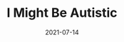 ---
date: "2021-07-14"
draft: false
title: "I Might Be Autistic"
description: "How Can I Tell?"
icon: "fas fa-portrait"  # fontawesome icon pack : https://fontawesome.com/icons/
layout: "i-might-be-autistic"

######################### banner #####################
banner:
  title: "I Might Be Autistic"
  image: "images/question-mark.jpg"
  content : "So how can I tell?"
  button:
    enable : false
    label : ""
    link : "autistic-groups/"
  background_class: "bg-light"


######################### autism diagnosis #####################
about_this_product:
  enable: true
  title: "Autism Diagnosis"
  content: "There are two main methods of diagnosis, self diagnosis and professional diagnosis. Each method is equally valid. The links below are not medical advice and are for educational purposes only."
  background_class: ""

  features:
  - title: "Self Diagnosis"
    icon: "fas fa-user-check "
    content: "Discovering you are Autistic can come from a variety of sources. Some people might have taken a free online Autism screening test, while others make the connection after a child's diagnosis. Some have friends that point out their Autistic characteristics. 
    
    <br><br>
    
    Here are some online Autistic screening tests.
   
   * <a href='https://www.idrlabs.com/autism-spectrum/test.php' target='_blank'>Autism Spectrum Test</a>

   * <a href='https://www.idrlabs.com/autism-quotient/test.php' target='_blank'>Autism Quotient (AQ) Test</a>
   
   * <a href='https://www.idrlabs.com/3-minute-asperger-syndrome/test.php' target='_blank'>3 Minute Asperger Syndrome Test</a>

   * <a href='https://www.clinical-partners.co.uk/for-adults/autism-and-aspergers/adult-autism-test/test' target='_blank'>Adult Autism Test</a>

   * <a href='https://psychology-tools.com/test/raads-14' target='_blank'>Ritvo Autism & Asperger Diagnostic Scale (RAADS-14)</a>
    "

  - title: "Professional Diagnosis"
    icon: "fas fa-user-md"
    content: "Getting a professional diagnosis comes with pros and cons. It can be quite expensive and take a long time. <br><br>Here is a playlist of resources with discussions about autism and diagnosis:
    
    * <a href='https://www.youtube.com/playlist?list=PL0t4t5lmGKqRBZysEzKJ6_aaoSPNx-hVM' target='_blank'>Autism and Diagnosis - Autism-101 Playlist</a>
    "
      
######################### product_info #####################
product_info:
  enable : false
  title: "New experiments <br> Launch in minutes"
  content: "Both non-technical and technical users can design and launch new experiments quickly. Distinctio cumque totam explicabo, quia minima quae esse! Laudantium impedit ratione dignissimos."
  background_class: "bg-light"
  features:
  - image: "images/products/01.jpg"
    content : "##### For Marketing Teams


    Adipiscing elit Consequat tristique eget amet, tempus eu at consecttur. Leo facilisi nunc viverra tellus. Ac laoreet sit vel consquat. consectetur adipiscing elit. tempus eu at consecttur.

    <br><br>

    ##### For Product & Engineering

    Lorem ipsum dolor sit amet, consectetur adipiscing elit. Consequat tristique eget amet, tempus eu at consecttur. Leo facilisi nunc viverra tellus. Ac laoreet sit vel consquat.
    "

  - image: "images/products/02.jpg"
    content : "##### For Design Teams


    Adipiscing elit Consequat tristique eget amet, tempus eu at consecttur. Leo facilisi nunc viverra tellus. Ac laoreet sit vel consquat. consectetur adipiscing elit. tempus eu at consecttur.

    <br><br>

    ##### For Search Engine Optimization

    Lorem ipsum dolor sit amet, consectetur adipiscing elit. Consequat tristique eget amet, tempus eu at consecttur. Leo facilisi nunc viverra tellus. Ac laoreet sit vel consquat.
    "


######################### Intro Video #####################
intro_video:
  enable: true
  title: "Are You Autistic?"
  content: "15 Signs Of Undiagnosed Autism"
  video_url: "https://www.youtube.com/embed/xvzz1IxUaNg"
  video_thumbnail: "images/youtube-autistic.png"
  background_class: ""

      
######################### content_and_image_ordered #####################
content_and_image_ordered:
  enable : false
  block:
  - title : "It is the most advanced digital marketing company."
    background_class : "bg-light"
    images:
    - "images/service-1.png"
    - "images/service-2.png"
    - "images/service-3.png"
    content : "Adipiscing elit Consequat tristique eget amet, tempus eu at consecttur. Leo facilisi nunc viverra tellus. Ac laoreet sit vel consquat. consectetur adipiscing elit. Consequat tristique eget amet, tempus eu at consecttur. Leo facilisi nunc viverra tellus. Ac laoreet sit vel consquat."
      
  - title : "It is a privately owned Information and cyber security company"
    background_class : ""
    images:
    - "images/service-1.png"
    content : "Lorem ipsum dolor sit amet, consectetur adipiscing elit. Consequat tristique eget amet, tempus eu at consecttur. Leo facilisi nunc viverra tellus. Ac laoreet sit vel consquat. consectetur adipiscing elit. Consequat tristique eget amet, tempus eu at consecttur. Leo facilisi nunc viverra tellus. Ac laoreet sit vel consquat."
      
  - title : "It’s a team of experienced and skilled people with distributions"
    background_class : "bg-light"
    images:
    - "images/service-2.png"
    content : "Lorem ipsum dolor sit amet, consectetur adipiscing elit. Consequat tristique eget amet, tempus eu at consecttur. Leo facilisi nunc viverra tellus. Ac laoreet sit vel consquat. consectetur adipiscing elit. Consequat tristique eget amet, tempus eu at consecttur. Leo facilisi nunc viverra tellus. Ac laoreet sit vel consquat."
      
  - title : "A company standing different from others"
    background_class : ""
    images:
    - "images/service-3.png"
    content : "Lorem ipsum dolor sit amet, consectetur adipiscing elit. Consequat tristique eget amet, tempus eu at consecttur. Leo facilisi nunc viverra tellus. Ac laoreet sit vel consquat. consectetur adipiscing elit. Consequat tristique eget amet, tempus eu at consecttur. Leo facilisi nunc viverra tellus. Ac laoreet sit vel consquat."

      
######################### CTA #####################
cta:
  enable : false
  title : "Start accelerating your strategy’s effectiveness, today."
  content : "For a limited time, you get **UNLIMITED** users & all the features available inside the platform!"
  background_class: ""
  button:
    enable : true
    label : "Try for Free"
    link : "get-demo/"

---